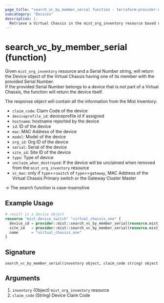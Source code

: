 ```yaml
---
page_title: "search_vc_by_member_serial function - terraform-provider-mist"
subcategory: "Devices"
description: |-
  Retrieve a Virtual Chassis in the mist_org_inventory resource based on one of its member Serial Number
---
```


# search_vc_by_member_serial (function)

Given `mist_org_inventory` resource and a Serial Number string, will return the Device object of the Virtual Chassis having one of its member with the provided Serial Number.  
If the provided Serial Number belongs to a device that is not part of a Virtual Chassis, the function will return the device itself.

The response object will contain all the information from the Mist Inventory:
* `claim_code`: Claim Code of the device 
* `deviceprofile_id`: deviceprofile id if assigned
* `hostname`: hostname reported by the device
* `id`: ID of the device
* `mac`: MAC Address of the device
* `model`: Model of the device
* `org_id`: Org ID of the device
* `serial`: Serial of the device
* `site_id`: Site ID of the device
* `type`: Type of device
* `unclaim_when_destroyed`: If the device will be unclaimed when removed from the `mist_org_inventory` resource
* `vc_mac`: only if `type`==`switch` of `type`==`gateway`, MAC Address of the Virtual Chassis Primary switch or the Gateway Cluster Master

-> The search function is case-insensitive

## Example Usage

```terraform
# result is a device object
resource "mist_device_switch" "virtual_chassis_one" {
  device_id = provider::mist::search_vc_by_member_serial(resource.mist_org_inventory.inventory, "FJ0424000001").id
  site_id   = provider::mist::search_vc_by_member_serial(resource.mist_org_inventory.inventory, "FJ0424000001").site_id
  name      = "virtual_chassis_one"
}
```

## Signature

<!-- signature generated by tfplugindocs -->
```text
search_vc_by_member_serial(inventory object, claim_code string) object
```

## Arguments

<!-- arguments generated by tfplugindocs -->
1. `inventory` (Object) `mist_org_inventory` resource
1. `claim_code` (String) Device Claim Code

